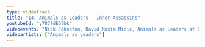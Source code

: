 ```yaml
---
type: videotrack
title: "14. Animals as Leaders - Inner Assassins"
youtubeId: "y787fdE6lbk"
videoevents: "Nick Johnston, David Maxim Micic, Animals as Leaders at Patronaat"
videoartists: ["Animals as Leaders"]
---
```

